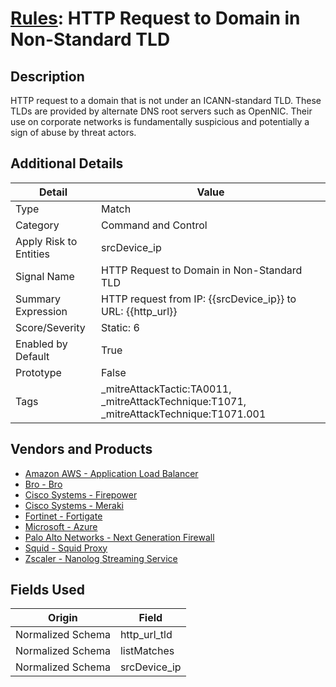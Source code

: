 # [Rules](README.md): HTTP Request to Domain in Non-Standard TLD

## Description
HTTP request to a domain that is not under an ICANN-standard TLD. These TLDs are provided by alternate DNS root servers such as OpenNIC. Their use on corporate networks is fundamentally suspicious and potentially a sign of abuse by threat actors.

## Additional Details
|Detail|Value|
|----|----|
|Type|Match|
|Category|Command and Control|
|Apply Risk to Entities|srcDevice_ip|
|Signal Name|HTTP Request to Domain in Non-Standard TLD|
|Summary Expression|HTTP request from IP: {{srcDevice_ip}} to URL: {{http_url}}|
|Score/Severity|Static: 6|
|Enabled by Default|True|
|Prototype|False|
|Tags|_mitreAttackTactic:TA0011, _mitreAttackTechnique:T1071, _mitreAttackTechnique:T1071.001|
## Vendors and Products
- [Amazon AWS - Application Load Balancer](../products/5bb9e0b3-8d57-4b10-8952-0b6ffe91b599.md)
- [Bro - Bro](../products/37C866BF-72E1-470A-9072-EDB908F56951.md)
- [Cisco Systems - Firepower](../products/da9e05a5-3fd3-46a7-a107-ae03c01e3f5a.md)
- [Cisco Systems - Meraki](../products/724c9add-8cd9-4013-b9e1-a907b96da426.md)
- [Fortinet - Fortigate](../products/c57e2c85-4fc1-4fb7-8fa1-dbc5235231ad.md)
- [Microsoft - Azure](../products/a1225af5-e778-4068-a9a2-47da93d1ff24.md)
- [Palo Alto Networks - Next Generation Firewall](../products/46f5fa2c-1a62-4692-82ad-ed87800a0adb.md)
- [Squid - Squid Proxy](../products/af61d8a8-3eba-42fb-9f17-87443924f3f4.md)
- [Zscaler - Nanolog Streaming Service](../products/6299d728-14f7-455e-85c5-ea8ec65a654a.md)


## Fields Used

|Origin|Field|
|----|----|
|Normalized Schema|http_url_tld|
|Normalized Schema|listMatches|
|Normalized Schema|srcDevice_ip|


